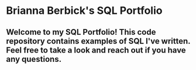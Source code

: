 # Brianna Berbick's SQL Portfolio
## Welcome to my SQL Portfolio! This code repository contains examples of SQL I've written. Feel free to take a look and reach out if you have any questions.
